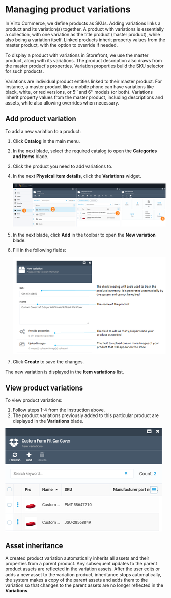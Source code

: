 # Managing product variations

In Virto Commerce, we define products as SKUs. Adding variations links a product and its variation(s) together. A product with variations is essentially a collection, with one variation as the title product (master product), while also being a variation itself. Linked products inherit property values from the master product, with the option to override if needed.

To display a product with variations in Storefront, we use the master product, along with its variations. The product description also draws from the master product's properties. Variation properties build the SKU selector for such products.

Variations are individual product entities linked to their master product. For instance, a master product like a mobile phone can have variations like black, white, or red versions, or 5’’ and 6’’ models (or both).
Variations inherit property values from the master product, including descriptions and assets, while also allowing overrides when necessary.


## Add product variation

To add a new variation to a product:

1. Click **Catalog** in the main menu.
1. In the next blade, select the required catalog to open the **Categories and Items** blade.
1. Click the product you need to add variations to.
1. In the next **Physical item details**, click the **Variations** widget. 

    ![Create new products variation](media/create-new-product-variation-path.png)

1. In the next blade, click **Add** in the toolbar to open the **New variation** blade.
1. Fill in the following fields:

    ![new variation](media/new-variation.png)

1. Click **Create** to save the changes.

The new variation is displayed in the **Item variations** list.

## View product variations

To view  product variations:

1. Follow steps 1-4 from the instruction above.
1. The product variations previously added to this particular product are displayed in the **Variations** blade. 

![Product Variations](media/view-new-variation.png)

## Asset inheritance

A created product variation automatically inherits all assets and their properties from a parent product. Any subsequent updates to the parent product assets are reflected in the variation assets. After the user edits or adds a new asset to the variation product, inheritance stops automatically, the system makes a copy of the parent assets and adds them to the variation so that changes to the parent assets are no longer reflected in the **Variations**.
